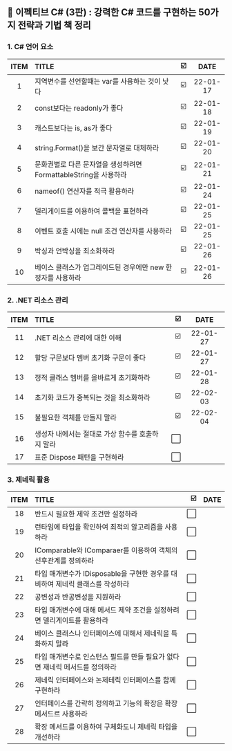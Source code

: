## 📕 이펙티브 C# (3판) : 강력한 C# 코드를 구현하는 50가지 전략과 기법 책 정리


### 1. C#  언어 요소

| ITEM | TITLE | ☑️ | DATE | 
| :--: |   :-------   | ----:| :----: |
| 1 | 지역변수를 선언할때는 var를 사용하는 것이 낫다 | ☑️ | 22-01-17 |
| 2 | const보다는 readonly가 좋다 | ☑️ | 22-01-18 |
| 3 | 캐스트보다는 is, as가 좋다 | ☑️ | 22-01-19 |
| 4 | string.Format()을 보간 문자열로 대체하라 | ☑️ | 22-01-20 |
| 5 | 문화권별로 다른 문자열을 생성하려면 FormattableString을 사용하라 | ☑️ | 22-01-21 |
| 6 | nameof() 연산자를 적극 활용하라 | ☑️ | 22-01-24 |
| 7 | 델리게이트를 이용하여 콜백을 표현하라 | ☑️ | 22-01-25 |
| 8 | 이벤트 호출 시에는 null 조건 연산자를 사용하라 | ☑️ | 22-01-25 |
| 9 | 박싱과 언박싱을 최소화하라 | ☑️ | 22-01-26 |
| 10 | 베이스 클래스가 업그레이드된 경우에만 new 한정자를 사용하라 | ☑️ | 22-01-26 |

### 2. .NET 리소스 관리

| ITEM | TITLE | ☑️ | DATE | 
| :--: |   :-------   | ----:| :----: |
| 11 | .NET 리소스 관리에 대한 이해 | ☑️ | 22-01-27 |
| 12 | 할당 구문보다 멤버 초기화 구문이 좋다 |☑️ | 22-01-27 |
| 13 | 정적 클래스 멤버를 올바르게 초기화하라 | ☑️ | 22-01-28 |
| 14 | 초기화 코드가 중복되는 것을 최소화하라 | ☑️ | 22-02-03 |
| 15 | 불필요한 객체를 만들지 말라|  ☑️ | 22-02-04 |
| 16 | 생성자 내에서는 절대로 가상 함수를 호출하지 말라 | ⬜️ | |
| 17 | 표준 Dispose 패턴을 구현하라 | ⬜️ | |

### 3. 제네릭 활용

| ITEM | TITLE | ☑️ | DATE | 
| :--: |   :-------   | ----:| :----: |
| 18 | 반드시 필요한 제약 조건만 설정하라 | ⬜️ | |
| 19 | 런타임에 타입을 확인하여 최적의 알고리즘을 사용하라 | ⬜️ | |
| 20 | IComparable<T>와 IComparaer<T>를 이용하여 객체의 선후관계를 정의하라 | ⬜️ | |
| 21 | 타입 매개변수가 IDisposable을 구현한 경우를 대비하여 제네릭 클래스를 작성하라 | ⬜️ | |
| 22 | 공변성과 반공변성을 지원하라 | ⬜️ | |
| 23 | 타입 매개변수에 대해 메서드 제약 조건을 설정하려면 델리게이트를 활용하라 | ⬜️ | |
| 24 | 베이스 클래스나 인터페이스에 대해서 제네릭을 특화하지 말라 | ⬜️ |  | |
| 25 | 타입 매개변수로 인스턴스 필드를 만들 필요가 없다면 재네릭 메서드를 정의하라 | ⬜️ | |
| 26 | 제네릭 인터페이스와 논제테릭 인터페이스를 함께 구현하라 | ⬜️ | |
| 27 | 인터페이스를 간략히 정의하고 기능의 확장은 확장 메서드르 사용하라 | ⬜️ | |
| 28 | 확장 메서드를 이용하여 구체화도니 제네릭 타입을 개선하라 | ⬜️ | |

